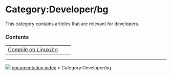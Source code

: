 # Category:Developer/bg
This category contains articles that are relevant for developers.

### Contents

|     |     |     |
| --- | --- | --- |
| [Compile on Linux/bg](Compile_on_Linux/bg.md) |



---
![](images/Button_right.svg) [documentation index](../README.md) > Category:Developer/bg
